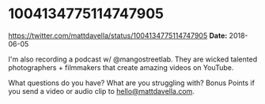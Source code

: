 # 1004134775114747905
https://twitter.com/mattdavella/status/1004134775114747905
**Date:** 2018-06-05

I'm also recording a podcast w/ @mangostreetlab. They are wicked talented photographers + filmmakers that create amazing videos on YouTube.

What questions do you have? What are you struggling with? Bonus Points if you send a video or audio clip to hello@mattdavella.com.
